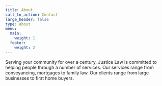 ```yaml
---
title: About
call_to_action: Contact
large_header: false
type: about
menu:
  main:
    weight: 1
  footer:
    weight: 2
---
```


Serving your community for over a century, Justice Law is committed to helping people through a number of services.
Our services range from conveyancing, mortgages to family law. Our clients range from large businesses to first home buyers.
